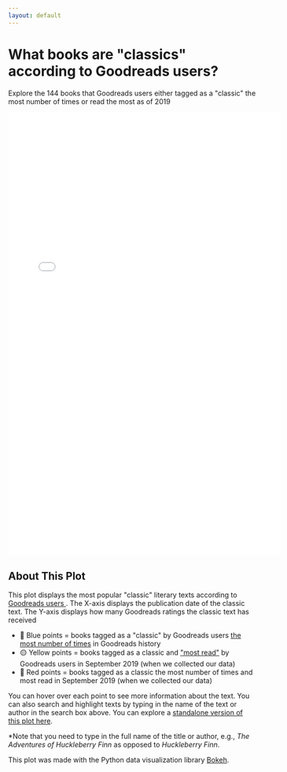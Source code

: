 ```yaml
---
layout: default
---
```


# **What books are "classics" according to Goodreads users?**

Explore the 144 books that Goodreads users either tagged as a "classic" the most number of times or read the most as of 2019

<iframe src="Goodreads-Classics-Plot.html" sandbox="allow-same-origin allow-scripts" width="110%"
    height="900"
    scrolling="no"
    seamless="seamless"
    frameborder="0"></iframe>

## About This Plot
This plot displays the most popular "classic" literary texts according to <a href="https://www.goodreads.com/genres/classics"> Goodreads users </a>. The X-axis displays the publication date of the classic text. The Y-axis displays how many Goodreads ratings the classic text has received

- 🔵 Blue points = books tagged as a "classic" by Goodreads users <a href="https://www.goodreads.com/shelf/show/classics">the most number of times</a> in Goodreads history
- 🟡 Yellow points = books tagged as a classic and <a href="https://www.goodreads.com/genres/most_read/classics">"most read"</a> by Goodreads users in September 2019 (when we collected our data)
- 🔴 Red points = books tagged as a classic the most number of times and most read in September 2019 (when we collected our data)

You can hover over each point to see more information about the text. You can also search and highlight texts by typing in the name of the text or author in the search box above. You can explore a [standalone version of this plot here](Goodreads-Classics.html).

\*Note that you need to type in the full name of the title or author, e.g., *The Adventures of Huckleberry Finn* as opposed to *Huckleberry Finn*.

This plot was made with the Python data visualization library [Bokeh](https://docs.bokeh.org/en/latest/index.html).

